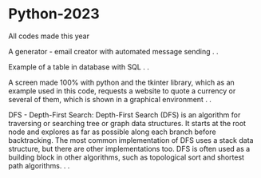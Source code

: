 # Python-2023
All codes made this year

A generator - email creator with automated message sending
.
.

Example of a table in database with SQL
.
.

A screen made 100% with python and the tkinter library, which as an example used in this code, requests a website to quote a currency or several of them, which is shown in a graphical environment
.
.

DFS - Depth-First Search:
Depth-First Search (DFS) is an algorithm for traversing or searching tree or graph data structures. It starts at the root node and explores as far as possible along each branch before backtracking. The most common implementation of DFS uses a stack data structure, but there are other implementations too. DFS is often used as a building block in other algorithms, such as topological sort and shortest path algorithms.
.
.
